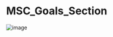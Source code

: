 # MSC_Goals_Section
![image](https://github.com/tripti033/MSC_Goals_Section/assets/107789391/2dd1b7fe-721b-4677-82fe-78c872bd6e81)

